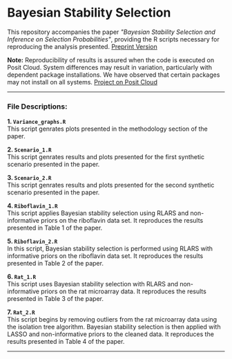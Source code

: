 # Bayesian Stability Selection

This repository accompanies the paper *"Bayesian Stability Selection and Inference on Selection Probabilities"*, providing the R scripts necessary for reproducing the analysis presented. [Preprint Version](https://arxiv.org/pdf/2410.21914)

**Note:** Reproducibility of results is assured when the code is executed on Posit Cloud. System differences may result in variation, particularly with dependent package installations. We have observed that certain packages may not install on all systems. [Project on Posit Cloud](https://posit.cloud/content/9074125)

---

### File Descriptions:

**1. `Variance_graphs.R`**  
This script genrates plots presented in the methodology section of the paper.

**2. `Scenario_1.R`**  
This script genrates results and plots presented for the first synthetic scenario presented in the paper.

**3. `Scenario_2.R`**  
This script genrates results and plots presented for the second synthetic scenario presented in the paper.

**4. `Riboflavin_1.R`**  
This script applies Bayesian stability selection using RLARS and non-informative priors on the riboflavin data set. It reproduces the results presented in Table 1 of the paper.

**5. `Riboflavin_2.R`**  
In this script, Bayesian stability selection is performed using RLARS with informative priors on the riboflavin data set. It reproduces the results presented in Table 2 of the paper.

**6. `Rat_1.R`**  
This script uses Bayesian stability selection with RLARS and non-informative priors on the rat microarray data. It reproduces the results presented in Table 3 of the paper.

**7. `Rat_2.R`**  
This script begins by removing outliers from the rat microarray data using the isolation tree algorithm. Bayesian stability selection is then applied with LASSO and non-informative priors to the cleaned data. It reproduces the results presented in Table 4 of the paper.

---








